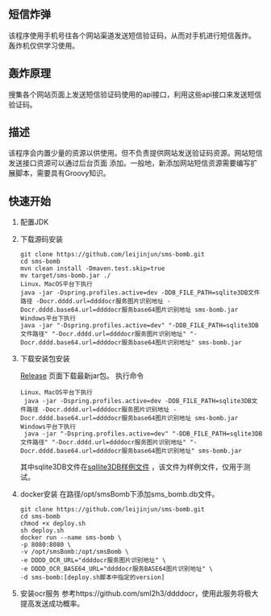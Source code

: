 ## 短信炸弹
该程序使用手机号往各个网站渠道发送短信验证码，从而对手机进行短信轰炸。
轰炸机仅供学习使用。
## 轰炸原理
搜集各个网站页面上发送短信验证码使用的api接口，利用这些api接口来发送短信验证码。
## 描述
该程序会内置少量的资源以供使用。但不负责提供网站发送验证码资源。网站短信发送接口资源可以通过后台页面
添加。一般地，新添加网站短信资源需要编写扩展脚本，需要具有Groovy知识。
## 快速开始
1. 配置JDK
2. 下载源码安装
     ```
     git clone https://github.com/leijinjun/sms-bomb.git
     cd sms-bomb
     mvn clean install -Dmaven.test.skip=true
     mv target/sms-bomb.jar ./
     Linux、MacOS平台下执行
     java -jar -Dspring.profiles.active=dev -DDB_FILE_PATH=sqlite3DB文件路径 -Docr.dddd.url=ddddocr服务图片识别地址 -Docr.dddd.base64.url=ddddocr服务base64图片识别地址 sms-bomb.jar
     Windows平台下执行
     java -jar "-Dspring.profiles.active=dev" "-DDB_FILE_PATH=sqlite3DB文件路径" "-Docr.dddd.url=ddddocr服务图片识别地址" "-Docr.dddd.base64.url=ddddocr服务base64图片识别地址" sms-bomb.jar
     ```
3. 下载安装包安装

    [Release](https://github.com/leijinjun/sms-bomb/releases) 页面下载最新jar包。
    执行命令
    ```
    Linux、MacOS平台下执行
     java -jar -Dspring.profiles.active=dev -DDB_FILE_PATH=sqlite3DB文件路径 -Docr.dddd.url=ddddocr服务图片识别地址 -Docr.dddd.base64.url=ddddocr服务base64图片识别地址 sms-bomb.jar
    Windows平台下执行
     java -jar "-Dspring.profiles.active=dev" "-DDB_FILE_PATH=sqlite3DB文件路径" "-Docr.dddd.url=ddddocr服务图片识别地址" "-Docr.dddd.base64.url=ddddocr服务base64图片识别地址" sms-bomb.jar
    ```
   其中sqlite3DB文件在[sqllite3DB样例文件](https://github.com/leijinjun/sms-bomb/blob/develop/src/main/resources/db/sms_bomb.db) ，该文件为样例文件，仅用于测试。
4. docker安装
    在路径/opt/smsBomb下添加sms_bomb.db文件。
    ```
    git clone https://github.com/leijinjun/sms-bomb.git
    cd sms-bomb
    chmod +x deploy.sh
    sh deploy.sh
    docker run --name sms-bomb \
    -p 8080:8080 \ 
    -v /opt/smsBomb:/opt/smsBomb \
    -e DDDD_OCR_URL="ddddocr服务图片识别地址" \ 
    -e DDDD_OCR_BASE64_URL="ddddocr服务BASE64图片识别地址" \
    -d sms-bomb:[deploy.sh脚本中指定的version]
    ```
5. 安装ocr服务
    参考https://github.com/sml2h3/ddddocr，使用此服务将极大提高发送成功概率。
